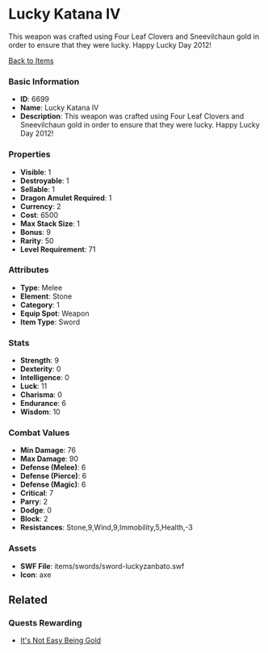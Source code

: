 # Lucky Katana IV

This weapon was crafted using Four Leaf Clovers and Sneevilchaun gold in order to ensure that they were lucky. Happy Lucky Day 2012!

[Back to Items](../items.md)

### Basic Information

- **ID**: 6699
- **Name**: Lucky Katana IV
- **Description**: This weapon was crafted using Four Leaf Clovers and Sneevilchaun gold in order to ensure that they were lucky. Happy Lucky Day 2012!

### Properties

- **Visible**: 1
- **Destroyable**: 1
- **Sellable**: 1
- **Dragon Amulet Required**: 1
- **Currency**: 2
- **Cost**: 6500
- **Max Stack Size**: 1
- **Bonus**: 9
- **Rarity**: 50
- **Level Requirement**: 71

### Attributes

- **Type**: Melee
- **Element**: Stone
- **Category**: 1
- **Equip Spot**: Weapon
- **Item Type**: Sword

### Stats

- **Strength**: 9
- **Dexterity**: 0
- **Intelligence**: 0
- **Luck**: 11
- **Charisma**: 0
- **Endurance**: 6
- **Wisdom**: 10

### Combat Values

- **Min Damage**: 76
- **Max Damage**: 90
- **Defense (Melee)**: 6
- **Defense (Pierce)**: 6
- **Defense (Magic)**: 6
- **Critical**: 7
- **Parry**: 2
- **Dodge**: 0
- **Block**: 2
- **Resistances**: Stone,9,Wind,9,Immobility,5,Health,-3

### Assets

- **SWF File**: items/swords/sword-luckyzanbato.swf
- **Icon**: axe

## Related

### Quests Rewarding

- [It's Not Easy Being Gold](../quests/885-it-s-not-easy-being-gold.md)

